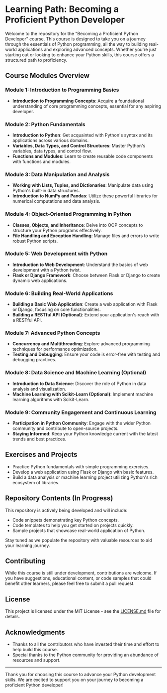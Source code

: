 # Learning Path: Becoming a Proficient Python Developer

Welcome to the repository for the "Becoming a Proficient Python Developer" course. This course is designed to take you on a journey through the essentials of Python programming, all the way to building real-world applications and exploring advanced concepts. Whether you're just starting out or looking to enhance your Python skills, this course offers a structured path to proficiency.

## Course Modules Overview

### Module 1: Introduction to Programming Basics

- **Introduction to Programming Concepts**: Acquire a foundational understanding of core programming concepts, essential for any aspiring developer.

### Module 2: Python Fundamentals

- **Introduction to Python**: Get acquainted with Python's syntax and its applications across various domains.
- **Variables, Data Types, and Control Structures**: Master Python's variables, data types, and control flow.
- **Functions and Modules**: Learn to create reusable code components with functions and modules.

### Module 3: Data Manipulation and Analysis

- **Working with Lists, Tuples, and Dictionaries**: Manipulate data using Python's built-in data structures.
- **Introduction to NumPy and Pandas**: Utilize these powerful libraries for numerical computations and data analysis.

### Module 4: Object-Oriented Programming in Python

- **Classes, Objects, and Inheritance**: Delve into OOP concepts to structure your Python programs effectively.
- **File Handling and Exception Handling**: Manage files and errors to write robust Python scripts.

### Module 5: Web Development with Python

- **Introduction to Web Development**: Understand the basics of web development with a Python twist.
- **Flask or Django Framework**: Choose between Flask or Django to create dynamic web applications.

### Module 6: Building Real-World Applications

- **Building a Basic Web Application**: Create a web application with Flask or Django, focusing on core functionalities.
- **Building a RESTful API (Optional)**: Extend your application's reach with a RESTful API.

### Module 7: Advanced Python Concepts

- **Concurrency and Multithreading**: Explore advanced programming techniques for performance optimization.
- **Testing and Debugging**: Ensure your code is error-free with testing and debugging practices.

### Module 8: Data Science and Machine Learning (Optional)

- **Introduction to Data Science**: Discover the role of Python in data analysis and visualization.
- **Machine Learning with Scikit-Learn (Optional)**: Implement machine learning algorithms with Scikit-Learn.

### Module 9: Community Engagement and Continuous Learning

- **Participation in Python Community**: Engage with the wider Python community and contribute to open-source projects.
- **Staying Informed**: Keep your Python knowledge current with the latest trends and best practices.

## Exercises and Projects

- Practice Python fundamentals with simple programming exercises.
- Develop a web application using Flask or Django with basic features.
- Build a data analysis or machine learning project utilizing Python's rich ecosystem of libraries.

## Repository Contents (In Progress)

This repository is actively being developed and will include:

- Code snippets demonstrating key Python concepts.
- Code templates to help you get started on projects quickly.
- Sample projects that showcase real-world application of Python.

Stay tuned as we populate the repository with valuable resources to aid your learning journey.

## Contributing

While this course is still under development, contributions are welcome. If you have suggestions, educational content, or code samples that could benefit other learners, please feel free to submit a pull request.

## License

This project is licensed under the MIT License - see the [LICENSE.md](LICENSE) file for details.

## Acknowledgments

- Thanks to all the contributors who have invested their time and effort to help build this course.
- Special thanks to the Python community for providing an abundance of resources and support.

---

Thank you for choosing this course to advance your Python development skills. We are excited to support you on your journey to becoming a proficient Python developer!
